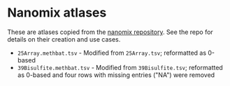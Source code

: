 # Nanomix atlases
These are atlases copied from the [nanomix repository](https://github.com/Jonbroad15/nanomix/tree/main/atlases).
See the repo for details on their creation and use cases.

* `25Array.methbat.tsv` - Modified from `25Array.tsv`; reformatted as 0-based
* `39Bisulfite.methbat.tsv` - Modified from `39Bisulfite.tsv`; reformatted as 0-based and four rows with missing entries ("NA") were removed
